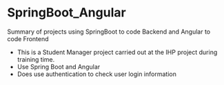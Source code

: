 # SpringBoot_Angular
Summary of projects using SpringBoot to code Backend and Angular to code Frontend
- This is a Student Manager project  carried out at the IHP project during training time. 
- Use Spring Boot and Angular
- Does use authentication to check user login information
